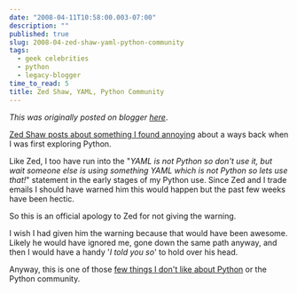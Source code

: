 ```yaml
---
date: "2008-04-11T10:58:00.003-07:00"
description: ""
published: true
slug: 2008-04-zed-shaw-yaml-python-community
tags:
  - geek celebrities
  - python
  - legacy-blogger
time_to_read: 5
title: Zed Shaw, YAML, Python Community
---
```


_This was originally posted on blogger [here](https://pydanny.blogspot.com/2008/04/zed-shaw-yaml-python-community.html)_.

[Zed Shaw posts about something I found annoying](https://www.zedshaw.com/blog/2008-04-09.html) about a ways back when I was first exploring Python.

Like Zed, I too have run into the "_YAML is not Python so don't use it, but wait someone else is using something YAML which is not Python so lets use that!_" statement in the early stages of my Python use. Since Zed and I trade emails I should have warned him this would happen but the past few weeks have been hectic.

So this is an official apology to Zed for not giving the warning.

I wish I had given him the warning because that would have been awesome. Likely he would have ignored me, gone down the same path anyway, and then I would have a handy '<span style="font-style: italic;">I told you so</span>' to hold over his head.

Anyway, this is one of those [few things I don't like about Python](https://pydanny.blogspot.com/2007/07/lambdas-no-more.html) or the Python community.
